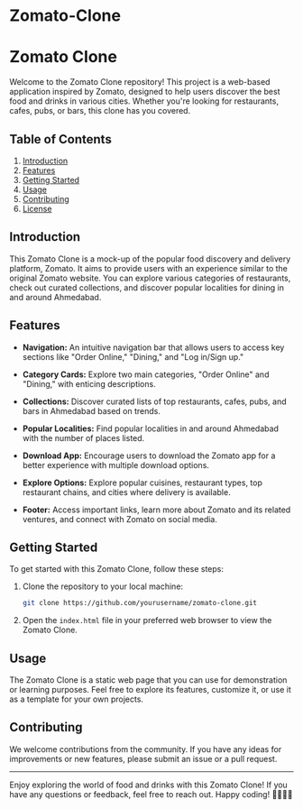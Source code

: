 # Zomato-Clone
# Zomato Clone

Welcome to the Zomato Clone repository! This project is a web-based application inspired by Zomato, designed to help users discover the best food and drinks in various cities. Whether you're looking for restaurants, cafes, pubs, or bars, this clone has you covered.

## Table of Contents

1. [Introduction](#introduction)
2. [Features](#features)
3. [Getting Started](#getting-started)
4. [Usage](#usage)
5. [Contributing](#contributing)
6. [License](#license)

## Introduction

This Zomato Clone is a mock-up of the popular food discovery and delivery platform, Zomato. It aims to provide users with an experience similar to the original Zomato website. You can explore various categories of restaurants, check out curated collections, and discover popular localities for dining in and around Ahmedabad.

## Features

- **Navigation:** An intuitive navigation bar that allows users to access key sections like "Order Online," "Dining," and "Log in/Sign up."

- **Category Cards:** Explore two main categories, "Order Online" and "Dining," with enticing descriptions.

- **Collections:** Discover curated lists of top restaurants, cafes, pubs, and bars in Ahmedabad based on trends.

- **Popular Localities:** Find popular localities in and around Ahmedabad with the number of places listed.

- **Download App:** Encourage users to download the Zomato app for a better experience with multiple download options.

- **Explore Options:** Explore popular cuisines, restaurant types, top restaurant chains, and cities where delivery is available.

- **Footer:** Access important links, learn more about Zomato and its related ventures, and connect with Zomato on social media.

## Getting Started

To get started with this Zomato Clone, follow these steps:

1. Clone the repository to your local machine:

   ```bash
   git clone https://github.com/yourusername/zomato-clone.git
   ```

2. Open the `index.html` file in your preferred web browser to view the Zomato Clone.

## Usage

The Zomato Clone is a static web page that you can use for demonstration or learning purposes. Feel free to explore its features, customize it, or use it as a template for your own projects.

## Contributing

We welcome contributions from the community. If you have any ideas for improvements or new features, please submit an issue or a pull request.

---

Enjoy exploring the world of food and drinks with this Zomato Clone! If you have any questions or feedback, feel free to reach out. Happy coding! 🍔🍕🍣🥂
